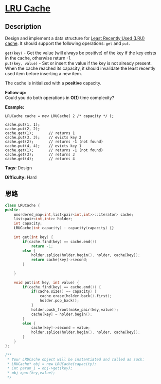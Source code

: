 # [LRU Cache][title]

## Description

Design and implement a data structure for [Least Recently Used (LRU)
cache](https://en.wikipedia.org/wiki/Cache_replacement_policies#LRU). It
should support the following operations: `get` and `put`.

`get(key)` \- Get the value (will always be positive) of the key if the key
exists in the cache, otherwise return -1.  
`put(key, value)` \- Set or insert the value if the key is not already
present. When the cache reached its capacity, it should invalidate the least
recently used item before inserting a new item.

The cache is initialized with a **positive** capacity.

**Follow up:**  
Could you do both operations in **O(1)** time complexity?

**Example:**
            LRUCache cache = new LRUCache( 2 /* capacity */ );        cache.put(1, 1);    cache.put(2, 2);    cache.get(1);       // returns 1    cache.put(3, 3);    // evicts key 2    cache.get(2);       // returns -1 (not found)    cache.put(4, 4);    // evicts key 1    cache.get(1);       // returns -1 (not found)    cache.get(3);       // returns 3    cache.get(4);       // returns 4    




**Tags:** Design

**Difficulty:** Hard

## 思路

``` cpp
class LRUCache {
public:
    unordered_map<int,list<pair<int,int>>::iterator> cache;
    list<pair<int,int>> holder;
    int capacity;
    LRUCache(int capacity) : capacity(capacity) {}
    
    int get(int key) {
        if(cache.find(key) == cache.end())
            return -1;
        else {
            holder.splice(holder.begin(), holder, cache[key]);
            return cache[key]->second;
        }
        
    }
    
    void put(int key, int value) {
        if(cache.find(key) == cache.end()) {
            if(cache.size() == capacity) {
                cache.erase(holder.back().first);
                holder.pop_back();
            }
            holder.push_front(make_pair(key,value));
            cache[key] = holder.begin();
        }
        else {
            cache[key]->second = value;
            holder.splice(holder.begin(), holder, cache[key]);
        }
    }
};

/**
 * Your LRUCache object will be instantiated and called as such:
 * LRUCache* obj = new LRUCache(capacity);
 * int param_1 = obj->get(key);
 * obj->put(key,value);
 */
```

[title]: https://leetcode.com/problems/lru-cache

